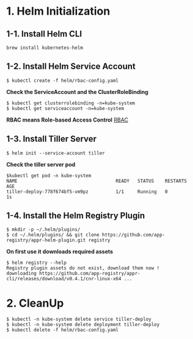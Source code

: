 # 1. Helm Initialization

## 1-1. Install Helm CLI
```
brew install kubernetes-helm
```

## 1-2. Install Helm Service Account
```
$ kubectl create -f helm/rbac-config.yaml
```

**Check the ServiceAccount and the ClusterRoleBinding**
```
$ kubectl get clusterrolebinding -n=kube-system
$ kubectl get serviceaccount -n=kube-system
```

**RBAC means Role-based Access Control**
[RBAC](https://docs.helm.sh/using_helm/#role-based-access-control)

## 1-3. Install Tiller Server
```
$ helm init --service-account tiller
```

**Check the tiller server pod**
```
$kubectl get pod -n kube-system
NAME                                    READY   STATUS    RESTARTS   AGE
tiller-deploy-778f674bf5-vm9pz          1/1     Running   0          1s
```

## 1-4. Install the Helm Registry Plugin
```
$ mkdir -p ~/.helm/plugins/
$ cd ~/.helm/plugins/ && git clone https://github.com/app-registry/appr-helm-plugin.git registry
```

**On first use it downloads required assets**
```
$ helm registry --help
Registry plugin assets do not exist, download them now !
downloading https://github.com/app-registry/appr-cli/releases/download/v0.4.1/cnr-linux-x64 ...
```

# 2. CleanUp

```
$ kubectl -n kube-system delete service tiller-deploy
$ kubectl -n kube-system delete deployment tiller-deploy
$ kubectl delete -f helm/rbac-config.yaml
```
